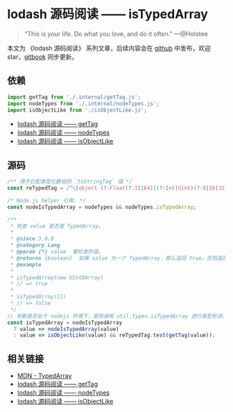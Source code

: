 # lodash 源码阅读 —— isTypedArray

> "This is your life. Do what you love, and do it often." —@Holstee

本文为 《lodash 源码阅读》 系列文章，后续内容会在 [github](https://github.com/gu-xionghong/lodash-analysis) 中发布，欢迎 star，[gitbook](https://gu-xionghong.gitbook.io/lodash-analysis/) 同步更新。

## 依赖

```js
import getTag from './.internal/getTag.js';
import nodeTypes from './.internal/nodeTypes.js';
import isObjectLike from './isObjectLike.js';
```

- [lodash 源码阅读 —— getTag](../Internal/getTag.md)
- [lodash 源码阅读 —— nodeTypes](../Internal/nodeTypes.md)
- [lodash 源码阅读 —— isObjectLike](../Lang/isObjectLike.md)

## 源码

```js
/** 用于匹配类型化数组的 `toStringTag` 值 */
const reTypedTag = /^\[object (?:Float(?:32|64)|(?:Int|Uint)(?:8|16|32)|Uint8Clamped)\]$/;

/* Node.js helper 引用. */
const nodeIsTypedArray = nodeTypes && nodeTypes.isTypedArray;

/**
 * 检查 value 是否是 TypedArray。
 *
 * @since 3.0.0
 * @category Lang
 * @param {*} value  要检查的值。
 * @returns {boolean}  如果 value 为一个 TypedArray，那么返回 true，否则返回 false。
 * @example
 *
 * isTypedArray(new Uint8Array)
 * // => true
 *
 * isTypedArray([])
 * // => false
 */
// 判断是否处于 nodejs 环境下，是则调用 util.types.isTypedArray 进行类型检测，否则根据 value 的 toStringTag 值判断
const isTypedArray = nodeIsTypedArray
  ? value => nodeIsTypedArray(value)
  : value => isObjectLike(value) && reTypedTag.test(getTag(value));
```

## 相关链接

- [MDN - TypedArray](https://developer.mozilla.org/zh-CN/docs/Web/JavaScript/Reference/Global_Objects/TypedArray)
- [lodash 源码阅读 —— getTag](../Internal/getTag.md)
- [lodash 源码阅读 —— nodeTypes](../Internal/nodeTypes.md)
- [lodash 源码阅读 —— isObjectLike](../Lang/isObjectLike.md)
